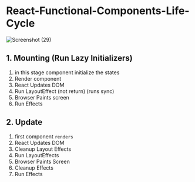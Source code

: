 # React-Functional-Components-Life-Cycle
![Screenshot (29)](https://user-images.githubusercontent.com/53907570/143824451-504b84c6-7644-4d72-aca8-d3273036338a.png)

## 1. Mounting (Run Lazy Initializers)

1. in this stage component initialize the states
2. Render component
3. React Updates DOM
4. Run LayoutEffect (not return) (runs sync)
5. Browser Paints screen
6. Run Effects


## 2. Update

1. first component `renders`
2. React Updates DOM
3. Cleanup Layout Effects
4. Run LayoutEffects
5. Browser Paints Screen
6. Cleanup Effects
7. Run Effects
